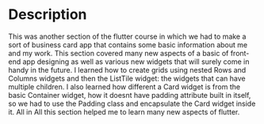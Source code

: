 # Description
This was another section of the flutter course in which we had to make a sort of business card app that contains some basic information about me and my work.
This section covered many new aspects of a basic of front-end app designing as well as various new widgets that will surely come in handy in the future.
I learned how to create grids using nested Rows and Columns widgets and then the ListTile widget: the widgets that can have multiple children. 
I also learned how different a Card widget is from the basic Container widget, how it doesnt have padding attribute built in itself, so we had to use the Padding class and encapsulate the Card widget inside it.
All in All this section helped me to learn many new aspects of flutter.
